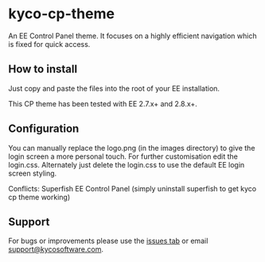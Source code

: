 kyco-cp-theme
=============

An EE Control Panel theme. It focuses on a highly efficient navigation which is fixed for quick access.

How to install
--------------

Just copy and paste the files into the root of your EE installation.

This CP theme has been tested with EE 2.7.x+ and 2.8.x+.


Configuration
-------------

You can manually replace the logo.png (in the images directory) to give the login screen a more personal touch. For further customisation edit the login.css. Alternately just delete the login.css to use the default EE login screen styling.

Conflicts:
Superfish EE Control Panel (simply uninstall superfish to get kyco cp theme working)


Support
-------

For bugs or improvements please use the [issues tab](https://github.com/kyco/kyco-cp-theme/issues)
or email [support@kycosoftware.com](mailto:support@kycosoftware.com).
